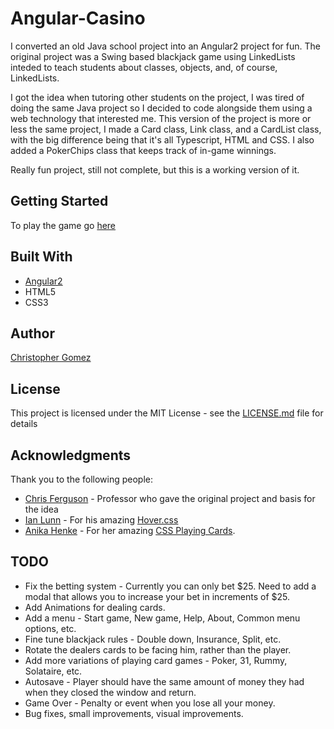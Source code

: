 # Angular-Casino

I converted an old Java school project into an Angular2 project for fun. The original project was a Swing based blackjack game using LinkedLists inteded to teach students about classes, objects, and, of course, LinkedLists. 

I got the idea when tutoring other students on the project, I was tired of doing the same Java project so I decided to code alongside them using a web technology that interested me. This version of the project is more or less the same project, I made a Card class, Link class, and a CardList class, with the big difference being that it's all Typescript, HTML and CSS. I also added a PokerChips class that keeps track of in-game winnings. 

Really fun project, still not complete, but this is a working version of it. 

## Getting Started

To play the game go [here](https://afryingpan.github.io/Angular2-Casino/)

## Built With

* [Angular2](angular.io)
* HTML5
* CSS3 

## Author

[Christopher Gomez](https://github.com/afryingpan)

## License

This project is licensed under the MIT License - see the [LICENSE.md](LICENSE.md) file for details

## Acknowledgments

Thank you to the following people:

* [Chris Ferguson](chris.ferguson@canyons.edu) - Professor who gave the original project and basis for the idea
* [Ian Lunn](github.com/IanLunn) - For his amazing [Hover.css](http://ianlunn.github.io/Hover/)
* [Anika Henke](https://github.com/selfthinker) - For her amazing [CSS Playing Cards](http://selfthinker.github.io/CSS-Playing-Cards/). 

## TODO

* Fix the betting system - Currently you can only bet $25. Need to add a modal that allows you to increase your bet in increments of $25. 
* Add Animations for dealing cards.
* Add a menu - Start game, New game, Help, About, Common menu options, etc.
* Fine tune blackjack rules - Double down, Insurance, Split, etc.
* Rotate the dealers cards to be facing him, rather than the player.
* Add more variations of playing card games - Poker, 31, Rummy, Solataire, etc.
* Autosave - Player should have the same amount of money they had when they closed the window and return.
* Game Over - Penalty or event when you lose all your money.
* Bug fixes, small improvements, visual improvements.
